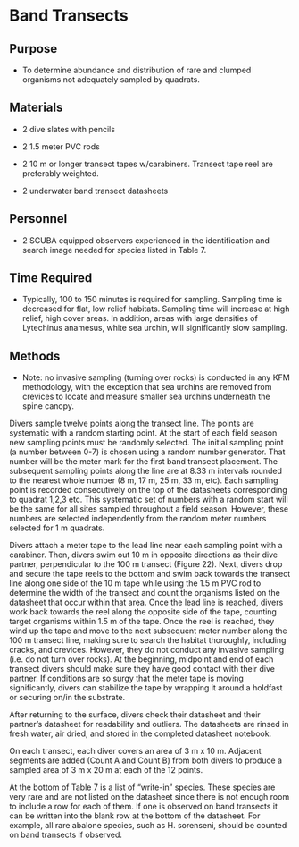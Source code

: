 
# Band Transects

## Purpose

+ To determine abundance and distribution of rare and clumped organisms not adequately sampled by quadrats.

## Materials

+ 2 dive slates with pencils

+ 2 1.5 meter PVC rods

+ 2 10 m or longer transect tapes w/carabiners. Transect tape reel are preferably weighted.

+ 2 underwater band transect datasheets 

## Personnel

+ 2 SCUBA equipped observers experienced in the identification and search image needed for species listed in Table 7.

## Time Required

+ Typically, 100 to 150 minutes is required for sampling. Sampling time is decreased for flat, low relief habitats. Sampling time will increase at high relief, high cover areas. In addition, areas with large densities of Lytechinus anamesus, white sea urchin, will significantly slow sampling.

## Methods

+ Note: no invasive sampling (turning over rocks) is conducted in any KFM methodology, with the exception that sea urchins are removed from crevices to locate and measure smaller sea urchins underneath the spine canopy.  

Divers sample twelve points along the transect line. The points are systematic with a random starting point.  At the start of each field season new sampling points must be randomly selected. The initial sampling point (a number between 0-7) is chosen using a random number generator. That number will be the meter mark for the first band transect placement. The subsequent sampling points along the line are at 8.33 m intervals rounded to the nearest whole number (8 m, 17 m, 25 m, 33 m, etc). Each sampling point is recorded consecutively on the top of the datasheets corresponding to quadrat 1,2,3 etc. This systematic set of numbers with a random start will be the same for all sites sampled throughout a field season. However, these numbers are selected independently from the random meter numbers selected for 1 m quadrats.

Divers attach a meter tape to the lead line near each sampling point with a carabiner. Then, divers swim out 10 m in opposite directions as their dive partner, perpendicular to the 100 m transect (Figure 22). Next, divers drop and secure the tape reels to the bottom and swim back towards the transect line along one side of the 10 m tape while using the 1.5 m PVC rod to determine the width of the transect and count the organisms listed on the datasheet that occur within that area. Once the lead line is reached, divers work back towards the reel along the opposite side of the tape, counting target organisms within 1.5 m of the tape. Once the reel is reached, they wind up the tape and move to the next subsequent meter number along the 100 m transect line, making sure to search the habitat thoroughly, including cracks, and crevices. However, they do not conduct any invasive sampling (i.e. do not turn over rocks). At the beginning, midpoint and end of each transect divers should make sure they have good contact with their dive partner. If conditions are so surgy that the meter tape is moving significantly, divers can stabilize the tape by wrapping it around a holdfast or securing on/in the substrate.  
 
After returning to the surface, divers check their datasheet and their partner’s datasheet for readability and outliers. The datasheets are rinsed in fresh water, air dried, and stored in the completed datasheet notebook. 

On each transect, each diver covers an area of 3 m x 10 m. Adjacent segments are added (Count A and Count B) from both divers to produce a sampled area of 3 m x 20 m at each of the 12 points. 

At the bottom of Table 7 is a list of “write-in” species. These species are very rare and are not listed on the datasheet since there is not enough room to include a row for each of them. If one is observed on band transects it can be written into the blank row at the bottom of the datasheet. For example, all rare abalone species, such as H. sorenseni, should be counted on band transects if observed.


